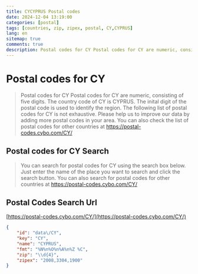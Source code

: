 ```yaml
---
title: CYCYPRUS Postal codes 
date: 2024-12-04 13:19:00
categories: [postal]
tags: [countries, zip, zipex, postal, CY,CYPRUS]
lang: en
sitemap: true
comments: true
description: Postal codes for CY Postal codes for CY are numeric, consisting of five digits. The country code of CY is CYPRUS. The inital digit of the postal code is used to identify the region. The following list of postal codes for CY is not exhaustive. Please help us to improve our data by adding more postal codes in your area. You can also check the list of postal codes for other countries at https://postal-codes.cybo.com/CY/
---
```


# Postal codes for CY
> Postal codes for CY Postal codes for CY are numeric, consisting of five digits. The country code of CY is CYPRUS. The inital digit of the postal code is used to identify the region. The following list of postal codes for CY is not exhaustive. Please help us to improve our data by adding more postal codes in your area. You can also check the list of postal codes for other countries at https://postal-codes.cybo.com/CY/

## Postal codes for CY Search 
> You can search for postal codes for CY using the search box below. Just enter the name of the place you want to search and click the search button. You can also search for postal codes for other countries at https://postal-codes.cybo.com/CY/

## Postal Codes Search Url

[https://postal-codes.cybo.com/CY/](https://postal-codes.cybo.com/CY/)
```json
{
    "id": "data\/CY",
    "key": "CY",
    "name": "CYPRUS",
    "fmt": "%N%n%O%n%A%n%Z %C",
    "zip": "\\d{4}",
    "zipex": "2008,3304,1900"
}
```
